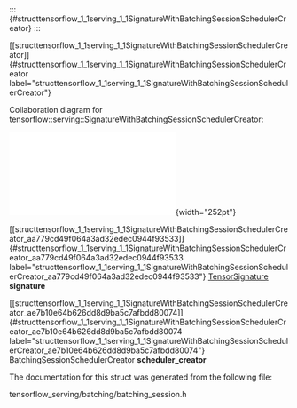 ::: {#structtensorflow_1_1serving_1_1SignatureWithBatchingSessionSchedulerCreator}
:::

[\[structtensorflow\_1\_1serving\_1\_1SignatureWithBatchingSessionSchedulerCreator\]]{#structtensorflow_1_1serving_1_1SignatureWithBatchingSessionSchedulerCreator
label="structtensorflow_1_1serving_1_1SignatureWithBatchingSessionSchedulerCreator"}

Collaboration diagram for
tensorflow::serving::SignatureWithBatchingSessionSchedulerCreator:

![image](structtensorflow_1_1serving_1_1SignatureWithBatchingSessionSchedulerCreator__coll__graph.pdf){width="252pt"}

[\[structtensorflow\_1\_1serving\_1\_1SignatureWithBatchingSessionSchedulerCreator\_aa779cd49f064a3ad32edec0944f93533\]]{#structtensorflow_1_1serving_1_1SignatureWithBatchingSessionSchedulerCreator_aa779cd49f064a3ad32edec0944f93533
label="structtensorflow_1_1serving_1_1SignatureWithBatchingSessionSchedulerCreator_aa779cd49f064a3ad32edec0944f93533"}
[TensorSignature](#structtensorflow_1_1serving_1_1TensorSignature)
**signature**

[\[structtensorflow\_1\_1serving\_1\_1SignatureWithBatchingSessionSchedulerCreator\_ae7b10e64b626dd8d9ba5c7afbdd80074\]]{#structtensorflow_1_1serving_1_1SignatureWithBatchingSessionSchedulerCreator_ae7b10e64b626dd8d9ba5c7afbdd80074
label="structtensorflow_1_1serving_1_1SignatureWithBatchingSessionSchedulerCreator_ae7b10e64b626dd8d9ba5c7afbdd80074"}
BatchingSessionSchedulerCreator **scheduler\_creator**

The documentation for this struct was generated from the following file:

tensorflow\_serving/batching/batching\_session.h
